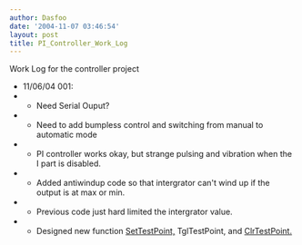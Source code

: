 ```yaml
---
author: Dasfoo
date: '2004-11-07 03:46:54'
layout: post
title: PI_Controller_Work_Log
---
```


Work Log for the controller project

* 11/06/04 001:
* * Need Serial Ouput?
* * Need to add bumpless control and switching from manual to automatic mode
* * PI controller works okay, but strange pulsing and vibration when the I part is disabled.
* * Added antiwindup code so that intergrator can't wind up if the output is at max or min. 
* * Previous code just hard limited the intergrator value.
* * Designed new function [SetTestPoint,](SetTestPoint,.html) TglTestPoint, and [ClrTestPoint.](ClrTestPoint..html) 
